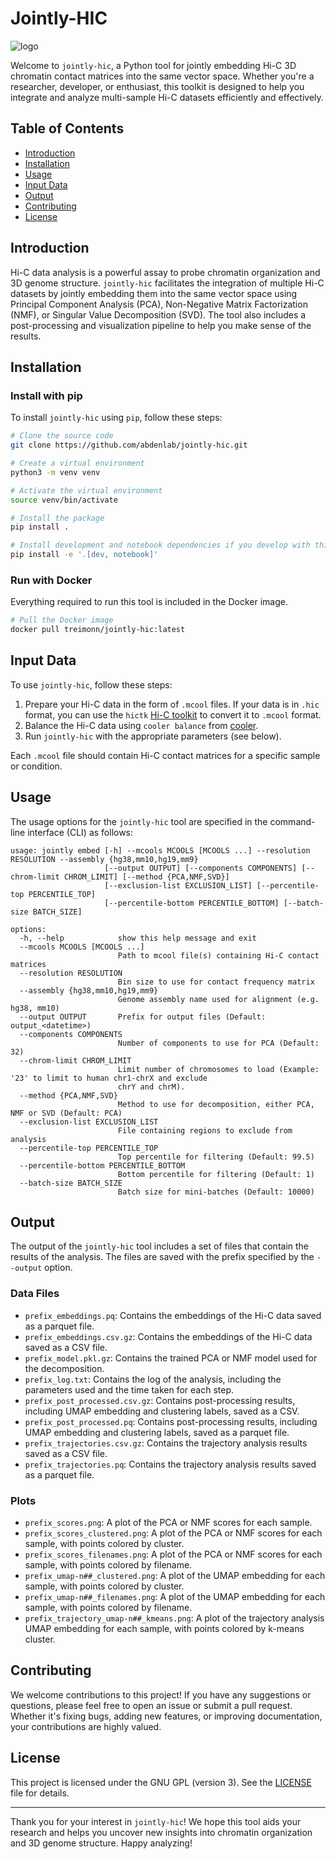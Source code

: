 # Jointly-HIC

![logo](./logo.png)

Welcome to `jointly-hic`, a Python tool for jointly embedding Hi-C 3D chromatin contact matrices into the same vector space.
Whether you're a researcher, developer, or enthusiast, this toolkit is designed to help you integrate and analyze multi-sample Hi-C datasets efficiently and effectively.

## Table of Contents
- [Introduction](#introduction)
- [Installation](#installation)
- [Usage](#usage)
- [Input Data](#input-data)
- [Output](#output)
- [Contributing](#contributing)
- [License](#license)

## Introduction
Hi-C data analysis is a powerful assay to probe chromatin organization and 3D genome structure.
`jointly-hic` facilitates the integration of multiple Hi-C datasets by jointly embedding them into the same vector space using Principal Component Analysis (PCA), Non-Negative Matrix Factorization (NMF), or Singular Value Decomposition (SVD).
The tool also includes a post-processing and visualization pipeline to help you make sense of the results.

## Installation

### Install with pip
To install `jointly-hic` using `pip`, follow these steps:

```bash
# Clone the source code
git clone https://github.com/abdenlab/jointly-hic.git

# Create a virtual environment
python3 -m venv venv

# Activate the virtual environment
source venv/bin/activate

# Install the package
pip install .

# Install development and notebook dependencies if you develop with this project or run the notebooks
pip install -e '.[dev, notebook]'
```

### Run with Docker
Everything required to run this tool is included in the Docker image.

```bash
# Pull the Docker image
docker pull treimonn/jointly-hic:latest
```

## Input Data
To use `jointly-hic`, follow these steps:

1. Prepare your Hi-C data in the form of `.mcool` files. If your data is in `.hic` format, you can use the `hictk` [Hi-C toolkit](https://hictk.readthedocs.io/en/latest/) to convert it to `.mcool` format.
2. Balance the Hi-C data using `cooler balance` from [cooler](https://cooler.readthedocs.io/en/latest/cli.html#cooler-balance).
3. Run `jointly-hic` with the appropriate parameters (see below).

Each `.mcool` file should contain Hi-C contact matrices for a specific sample or condition.

## Usage
The usage options for the `jointly-hic` tool are specified in the command-line interface (CLI) as follows:

```
usage: jointly embed [-h] --mcools MCOOLS [MCOOLS ...] --resolution RESOLUTION --assembly {hg38,mm10,hg19,mm9}
                     [--output OUTPUT] [--components COMPONENTS] [--chrom-limit CHROM_LIMIT] [--method {PCA,NMF,SVD}]
                     [--exclusion-list EXCLUSION_LIST] [--percentile-top PERCENTILE_TOP]
                     [--percentile-bottom PERCENTILE_BOTTOM] [--batch-size BATCH_SIZE]

options:
  -h, --help            show this help message and exit
  --mcools MCOOLS [MCOOLS ...]
                        Path to mcool file(s) containing Hi-C contact matrices
  --resolution RESOLUTION
                        Bin size to use for contact frequency matrix
  --assembly {hg38,mm10,hg19,mm9}
                        Genome assembly name used for alignment (e.g. hg38, mm10)
  --output OUTPUT       Prefix for output files (Default: output_<datetime>)
  --components COMPONENTS
                        Number of components to use for PCA (Default: 32)
  --chrom-limit CHROM_LIMIT
                        Limit number of chromosomes to load (Example: '23' to limit to human chr1-chrX and exclude
                        chrY and chrM).
  --method {PCA,NMF,SVD}
                        Method to use for decomposition, either PCA, NMF or SVD (Default: PCA)
  --exclusion-list EXCLUSION_LIST
                        File containing regions to exclude from analysis
  --percentile-top PERCENTILE_TOP
                        Top percentile for filtering (Default: 99.5)
  --percentile-bottom PERCENTILE_BOTTOM
                        Bottom percentile for filtering (Default: 1)
  --batch-size BATCH_SIZE
                        Batch size for mini-batches (Default: 10000)
```

## Output
The output of the `jointly-hic` tool includes a set of files that contain the results of the analysis. The files are saved with the prefix specified by the `--output` option.

### Data Files
- `prefix_embeddings.pq`: Contains the embeddings of the Hi-C data saved as a parquet file.
- `prefix_embeddings.csv.gz`: Contains the embeddings of the Hi-C data saved as a CSV file.
- `prefix_model.pkl.gz`: Contains the trained PCA or NMF model used for the decomposition.
- `prefix_log.txt`: Contains the log of the analysis, including the parameters used and the time taken for each step.
- `prefix_post_processed.csv.gz`: Contains post-processing results, including UMAP embedding and clustering labels, saved as a CSV.
- `prefix_post_processed.pq`: Contains post-processing results, including UMAP embedding and clustering labels, saved as a parquet file.
- `prefix_trajectories.csv.gz`: Contains the trajectory analysis results saved as a CSV file.
- `prefix_trajectories.pq`: Contains the trajectory analysis results saved as a parquet file.

### Plots
- `prefix_scores.png`: A plot of the PCA or NMF scores for each sample.
- `prefix_scores_clustered.png`: A plot of the PCA or NMF scores for each sample, with points colored by cluster.
- `prefix_scores_filenames.png`: A plot of the PCA or NMF scores for each sample, with points colored by filename.
- `prefix_umap-n##_clustered.png`: A plot of the UMAP embedding for each sample, with points colored by cluster.
- `prefix_umap-n##_filenames.png`: A plot of the UMAP embedding for each sample, with points colored by filename.
- `prefix_trajectory_umap-n##_kmeans.png`: A plot of the trajectory analysis UMAP embedding for each sample, with points colored by k-means cluster.

## Contributing
We welcome contributions to this project!
If you have any suggestions or questions, please feel free to open an issue or submit a pull request.
Whether it's fixing bugs, adding new features, or improving documentation, your contributions are highly valued.

## License
This project is licensed under the GNU GPL (version 3). See the [LICENSE](LICENSE) file for details.

---

Thank you for your interest in `jointly-hic`!
We hope this tool aids your research and helps you uncover new insights into chromatin organization and 3D genome structure.
Happy analyzing!
